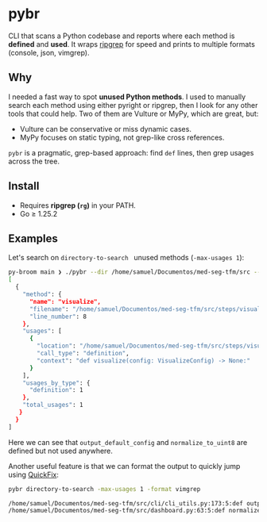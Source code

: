 # pybr
CLI that scans a Python codebase and reports where each method is **defined** and **used**.
It wraps [ripgrep](https://github.com/BurntSushi/ripgrep) for speed and prints to multiple formats (console, json, vimgrep).

## Why
I needed a fast way to spot **unused Python methods**. I used to manually search each method using
either pyright or ripgrep, then I look for any other tools that could help.
Two of them are Vulture or MyPy, which are great, but:
- Vulture can be conservative or miss dynamic cases.
- MyPy focuses on static typing, not grep-like cross references.

`pybr` is a pragmatic, grep-based approach: find `def` lines, then grep usages across the tree.

## Install
- Requires **ripgrep (`rg`)** in your PATH.
- Go ≥ 1.25.2

## Examples
Let's search on `directory-to-search ` unused methods (`-max-usages 1`):

```bash
py-broom main ❯ ./pybr --dir /home/samuel/Documentos/med-seg-tfm/src --skip-private --max-usages 1 --format json | jq
[
  {
    "method": {
      "name": "visualize",
      "filename": "/home/samuel/Documentos/med-seg-tfm/src/steps/visualization/visualize.py",
      "line_number": 8
    },
    "usages": [
      {
        "location": "/home/samuel/Documentos/med-seg-tfm/src/steps/visualization/visualize.py:8:5",
        "call_type": "definition",
        "context": "def visualize(config: VisualizeConfig) -> None:"
      }
    ],
    "usages_by_type": {
      "definition": 1
    },
    "total_usages": 1
   }
  }
]
```

Here we can see that `output_default_config` and `normalize_to_uint8` are defined but not used anywhere.

Another useful feature is that we can format the output to quickly jump using [QuickFix](https://neovim.io/doc/user/quickfix.html):
```bash
pybr directory-to-search -max-usages 1 -format vimgrep

/home/samuel/Documentos/med-seg-tfm/src/cli/cli_utils.py:173:5:def output_default_config(to_stdout: bool, filename: str | None) -> None:
/home/samuel/Documentos/med-seg-tfm/src/dashboard.py:63:5:def normalize_to_uint8(slice2d: np.ndarray) -> np.ndarray:
```


